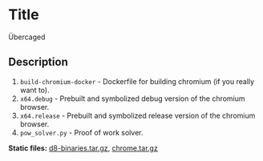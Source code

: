 # Title

Übercaged

## Description

1. `build-chromium-docker` - Dockerfile for building chromium (if you really want to).
2. `x64.debug` - Prebuilt and symbolized debug version of the chromium browser.
3. `x64.release` - Prebuilt and symbolized release version of the chromium browser.
4. `pow_solver.py` - Proof of work solver.


**Static files:** [d8-binaries.tar.gz](https://https://storage.yandexcloud.net/sas-1/d8-binaries.tar.gz), [chrome.tar.gz](https://storage.yandexcloud.net/sas-1/chrome_vxXe8bCj6AgYpVmRWZhEwd.tar.gz)